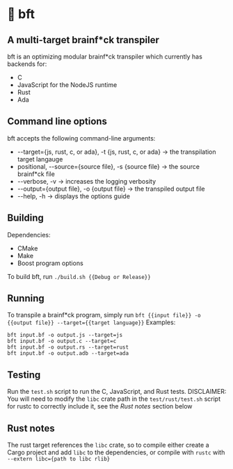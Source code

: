 # 🧠 bft
## A multi-target brainf*ck transpiler
bft is an optimizing modular brainf*ck transpiler which currently has backends for:
* C
* JavaScript for the NodeJS runtime
* Rust
* Ada

## Command line options
bft accepts the following command-line arguments:
* --target={js, rust, c, or ada}, -t {js, rust, c, or ada} -> the transpilation target langauge
* positional, --source={source file}, -s {source file} -> the source brainf*ck file
* --verbose, -v -> increases the logging verbosity
* --output={output file}, -o {output file} -> the transpiled output file
* --help, -h -> displays the options guide

## Building
Dependencies:
* CMake
* Make
* Boost program options

To build bft, run `./build.sh {{Debug or Release}}`

## Running
To transpile a brainf*ck program, simply run `bft {{input file}} -o {{output file}} --target={{target language}}`
Examples:
```
bft input.bf -o output.js --target=js
bft input.bf -o output.c --target=c
bft input.bf -o output.rs --target=rust
bft input.bf -o output.adb --target=ada
```

## Testing
Run the `test.sh` script to run the C, JavaScript, and Rust tests. DISCLAIMER: You will need to modify the `libc` crate path in the `test/rust/test.sh` script for rustc to correctly include it, see the *Rust notes* section below

## Rust notes
The rust target references the `libc` crate, so to compile either create a Cargo project and add `libc` to the dependencies, or compile with `rustc` with `--extern libc={path to libc rlib}`

